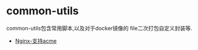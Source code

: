 # common-utils
common-utils包含常用脚本,以及对于docker镜像的 file二次打包自定义封装等.

- [Nginx-支持acme](./docker/nginx/README.md)